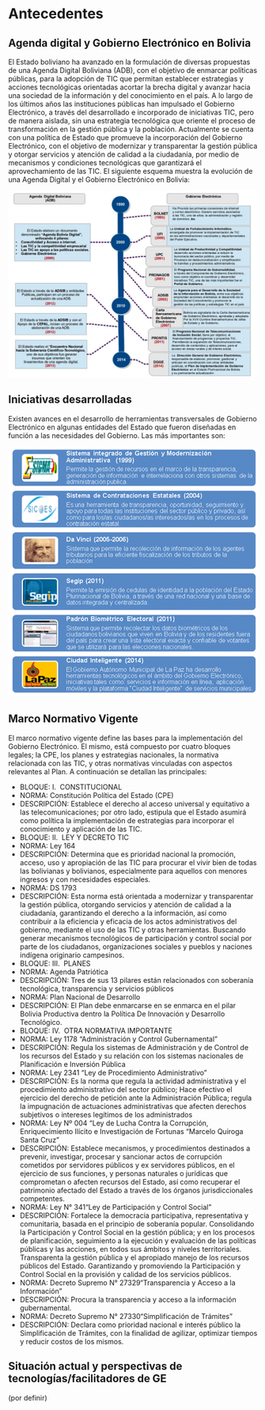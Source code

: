 # Antecedentes

## Agenda digital y Gobierno Electrónico en Bolivia

El Estado boliviano ha avanzado en la formulación de diversas propuestas de una Agenda Digital Boliviana (ADB), con el objetivo de enmarcar políticas públicas,  para la adopción de TIC que permitan establecer estrategias y acciones tecnológicas orientadas acortar la brecha digital y avanzar hacia una sociedad de la información y del conocimiento en el país. A lo largo de  los últimos años las instituciones públicas han impulsado el Gobierno Electrónico, a través del desarrollado e incorporado de iniciativas TIC, pero de manera aislada, sin una estrategia tecnológica que oriente el proceso de transformación en la gestión pública y la  población.
Actualmente se cuenta con una política de Estado que promueve la incorporación del Gobierno Electrónico, con el objetivo de modernizar y transparentar la gestión pública y otorgar servicios y atención de calidad a la ciudadanía, por medio de mecanismos y condiciones tecnológicas que garantizará el aprovechamiento de las TIC.
El siguiente esquema muestra la evolución de una Agenda Digital y el Gobierno Electrónico en Bolivia:

![Evolución de una Agenda Digital y el Gobierno Electrónico en Bolivia](../imagenes/antecedentes_agenda_digital.jpg)

## Iniciativas desarrolladas

Existen avances en el desarrollo de herramientas transversales de Gobierno Electrónico en algunas entidades del Estado que fueron diseñadas en función a las necesidades del Gobierno. Las más importantes son:

![Herramientas transversales de Gobierno Electrónico](../imagenes/antecedentes_herramientas.png)

## Marco Normativo Vigente

El marco normativo vigente define las bases para la implementación del Gobierno Electrónico. El mismo, está compuesto por cuatro bloques legales; la CPE, los planes y estrategias nacionales, la normativa relacionada con las TIC, y otras normativas vinculadas con aspectos relevantes al Plan. A continuación se detallan las principales: 

* BLOQUE: I.  CONSTITUCIONAL
 * NORMA: Constitución Política del Estado (CPE)
  * DESCRIPCIÓN: Establece el derecho al acceso universal y equitativo a las telecomunicaciones; por otro lado, estipula que el Estado asumirá como política la implementación de estrategias para incorporar el conocimiento y aplicación de las TIC.
* BLOQUE: II.  LEY Y DECRETO TIC
 * NORMA: Ley 164
  * DESCRIPCIÓN: Determina que es prioridad nacional la promoción, acceso, uso y apropiación de las TIC para procurar el vivir bien de todas las bolivianas y bolivianos, especialmente para aquellos con menores ingresos y con necesidades especiales. 
 * NORMA: DS 1793
  * DESCRIPCIÓN: Esta norma está orientada a modernizar y transparentar la gestión pública, otorgando servicios y atención de calidad a la ciudadanía, garantizando el derecho a la información, así como contribuir a la eficiencia y eficacia de los actos administrativos del gobierno, mediante el uso de las TIC y otras herramientas. Buscando generar mecanismos tecnológicos de participación y control social por parte de los ciudadanos, organizaciones sociales y pueblos y naciones indígena originario campesinos. 
* BLOQUE: III.  PLANES
 * NORMA: Agenda Patriótica
  * DESCRIPCIÓN: Tres de sus 13 pilares están relacionados con soberanía tecnológica, transparencia y servicios públicos
 * NORMA: Plan Nacional de Desarrollo
  * DESCRIPCIÓN: El Plan debe enmarcarse en se enmarca en el pilar Bolivia Productiva dentro la Política De Innovación y Desarrollo Tecnológico.
* BLOQUE: IV.  OTRA NORMATIVA IMPORTANTE
 * NORMA: Ley 1178 “Administración y Control Gubernamental”
  * DESCRIPCIÓN: Regula los sistemas de Administración y de Control de los recursos del Estado y su relación con los sistemas nacionales de Planificación e Inversión Pública
 * NORMA: Ley 2341 “Ley de Procedimiento Administrativo”
  * DESCRIPCIÓN: Es la norma que regula la actividad administrativa y el procedimiento administrativo del sector público; Hace efectivo el ejercicio del derecho de petición ante la Administración Pública; regula la impugnación de actuaciones administrativas que afecten derechos subjetivos o intereses legítimos de los administrados
 * NORMA: Ley Nº 004  “Ley de Lucha Contra la Corrupción, Enriquecimiento Ilícito e Investigación de Fortunas “Marcelo Quiroga Santa Cruz”
  * DESCRIPCIÓN: Establece mecanismos, y procedimientos destinados a prevenir, investigar, procesar y sancionar actos de corrupción cometidos por servidores públicos y ex servidores públicos, en el ejercicio de sus funciones, y personas naturales o jurídicas que comprometan o afecten recursos del Estado, así como recuperar el patrimonio afectado del Estado a través de los órganos jurisdiccionales competentes.
 * NORMA: Ley N° 341“Ley de Participación y Control Social”
  * DESCRIPCIÓN: Fortalece la democracia participativa, representativa y comunitaria, basada en el principio de soberanía popular. Consolidando la Participación y Control Social en la gestión pública; y en los procesos de planificación, seguimiento a la ejecución y evaluación de las políticas públicas y las acciones, en todos sus ámbitos y niveles territoriales. Transparenta la gestión pública y el apropiado manejo de los recursos públicos del Estado. Garantizando y promoviendo la Participación y Control Social en la provisión y calidad de los servicios públicos.
 * NORMA: Decreto Supremo N° 27329“Transparencia y Acceso a la Información”
  * DESCRIPCIÓN: Procura la transparencia y acceso a la información gubernamental.
 * NORMA: Decreto Supremo N° 27330“Simplificación de Trámites”
  * DESCRIPCIÓN: Declara como prioridad nacional e interés público la Simplificación de Trámites, con la finalidad de agilizar, optimizar tiempos y reducir costos de los mismos.

## Situación actual y perspectivas de tecnologías/facilitadores de GE

(por definir)
